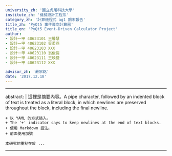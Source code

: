 ```yaml
---
university_zh: '國立虎尾科技大學'
institute_zh: '機械設計工程系'
category_zh: '計算機程式 ag1 期末報告'
title_zh: 'PyQt5 事件導向計算器'
title_en: 'PyQt5 Event-Driven Calculator Project'
author:
- 設計一甲 40623101 王馨慧
- 設計一甲 40623102 吳柔燕
- 設計一甲 40623103 XXX
- 設計一甲 40623110 翁俊揚
- 設計一甲 40623111 王映捷
- 設計一甲 40623112 XXX

advisor_zh: '嚴家銘'
date: '2017.12.18'
---
```


---
abstract: |
    這裡是摘要內容。A pipe character, followed by an indented block of text is treated as a literal block, in which newlines are preserved throughout the block, including the final newline.
    
    + 以 YAML 的方式插入。
    + The '+' indicator says to keep newlines at the end of text blocks.
    + 使用 Markdown 語法。
    + 前面使用加號
    
    本研究的重點在於 ...
---


